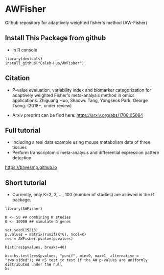 # AWFisher
Github repository for adaptively weighted fisher's method (AW-Fisher)


## Install This Package from github
* In R console

```{R}
library(devtools)
install_github("Caleb-Huo/AWFisher") 
```

## Citation

* P-value evaluation, variability index and biomarker categorization for adaptively weighted Fisher's meta-analysis method in omics applications. Zhiguang Huo, Shaowu Tang, Yongseok Park, George Tseng. (2018+, under review)

* Arxiv preprint can be find here: https://arxiv.org/abs/1708.05084

## Full tutorial

* Including a real data example using mouse metabolism data of three tissues
* Perform transcriptomic meta-analysis and differential expression pattern detection

https://bayesmp.github.io


## Short tutorial

* Currently, only K=2, 3, ..., 100 (number of studies) are allowed in the R package.

```{R}
library(AWFisher)

K <- 50 ## combining K studies
G <- 10000 ## simulate G genes

set.seed(15213)
p.values = matrix(runif(K*G), ncol=K)
res = AWFisher.pvalue(p.values)

hist(res$pvalues, breaks=40)

ks<-ks.test(res$pvalues, "punif", min=0, max=1, alternative = "two.sided"); ## KS test to test if the AW p-values are uniformly distributed under the null
ks

```


